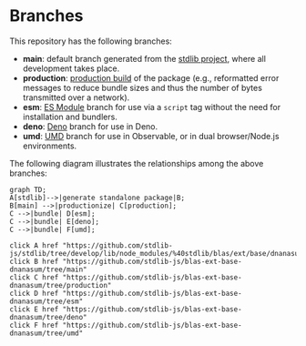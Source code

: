 <!--

@license Apache-2.0

Copyright (c) 2022 The Stdlib Authors.

Licensed under the Apache License, Version 2.0 (the "License");
you may not use this file except in compliance with the License.
You may obtain a copy of the License at

    http://www.apache.org/licenses/LICENSE-2.0

Unless required by applicable law or agreed to in writing, software
distributed under the License is distributed on an "AS IS" BASIS,
WITHOUT WARRANTIES OR CONDITIONS OF ANY KIND, either express or implied.
See the License for the specific language governing permissions and
limitations under the License.

-->

# Branches

This repository has the following branches:

-   **main**: default branch generated from the [stdlib project][stdlib-url], where all development takes place.
-   **production**: [production build][production-url] of the package (e.g., reformatted error messages to reduce bundle sizes and thus the number of bytes transmitted over a network).
-   **esm**: [ES Module][esm-url] branch for use via a `script` tag without the need for installation and bundlers.
-   **deno**: [Deno][deno-url] branch for use in Deno.
-   **umd**: [UMD][umd-url] branch for use in Observable, or in dual browser/Node.js environments.

The following diagram illustrates the relationships among the above branches:

```mermaid
graph TD;
A[stdlib]-->|generate standalone package|B;
B[main] -->|productionize| C[production];
C -->|bundle| D[esm];
C -->|bundle| E[deno];
C -->|bundle| F[umd];

click A href "https://github.com/stdlib-js/stdlib/tree/develop/lib/node_modules/%40stdlib/blas/ext/base/dnanasum"
click B href "https://github.com/stdlib-js/blas-ext-base-dnanasum/tree/main"
click C href "https://github.com/stdlib-js/blas-ext-base-dnanasum/tree/production"
click D href "https://github.com/stdlib-js/blas-ext-base-dnanasum/tree/esm"
click E href "https://github.com/stdlib-js/blas-ext-base-dnanasum/tree/deno"
click F href "https://github.com/stdlib-js/blas-ext-base-dnanasum/tree/umd"
```

[stdlib-url]: https://github.com/stdlib-js/stdlib/tree/develop/lib/node_modules/%40stdlib/blas/ext/base/dnanasum
[production-url]: https://github.com/stdlib-js/blas-ext-base-dnanasum/tree/production
[deno-url]: https://github.com/stdlib-js/blas-ext-base-dnanasum/tree/deno
[umd-url]: https://github.com/stdlib-js/blas-ext-base-dnanasum/tree/umd
[esm-url]: https://github.com/stdlib-js/blas-ext-base-dnanasum/tree/esm